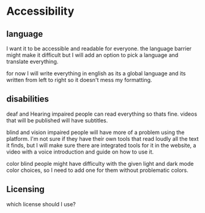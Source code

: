 # Accessibility

## language

I want it to be accessible and readable for everyone.
the language barrier might make it difficult but I will add an option to pick a language and translate everything.

for now I will write everything in english as its a global language and its written from left to right so it doesn't mess my formatting.

## disabilities

deaf and Hearing impaired people can read everything so thats fine. videos that will be published will have subtitles.

blind and vision impaired people will have more of a problem using the platform. I'm not sure if they have their own tools that read loudly all the text it finds, but I will make sure there are integrated tools for it in the website, a video with a voice introduction and guide on how to use it.

color blind people might have difficulty with the given light and dark mode color choices, so I need to add one for them without problematic colors.

## Licensing

which license should I use?
